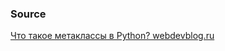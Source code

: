 

### Source

[Что такое метаклассы в Python? webdevblog.ru](https://webdevblog.ru/chto-takoe-metaklassy-v-python/)
